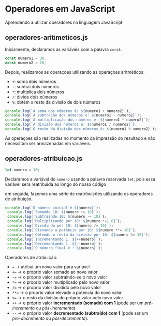 # Operadores em JavaScript

Aprendendo a utilizar operadores na linguagem JavaScript

## operadores-aritimeticos.js

Inicialmente, declaramos as variáveis com a palavra `const`.

~~~js
const numero1 = 30;
const numero2 = 20;
~~~

Depois, realizamos as operaçoes utilizando as operaçoes aritméticos:

* `+`: soma dois números
* `-`: subtrai dois números
* `*`: multiplica dois números
* `/`: divide dois números
* `%`: obtém o resto da divisão de dois números


~~~js
console.log(`A soma dos números é: ${numero1 + numero2}`);
console.log(`A subtração dos números é: ${numero1 - numero2}`);
console.log(`A multiplicação dos números é: ${numero1 * numero2}`);
console.log(`A divisão dos números é: ${numero1 / numero2}`);
console.log(`O resto da divisão dos números é: ${numero1 % numero2}`);
~~~

As operaçoes são realizadas no momento da impressão do resultado e não necessitam ser armazenadas em variáveis.

## operadores-atribuicao.js

~~~js
let numero = 10;
~~~

Declaramos a variável do `número` usando a palavra reservada `let`, pois essa variável sera reatribuida ao longo do nosso código

em seguida, fazemos uma série de reatribuições utilizando os operadores de atribuição.

~~~js
console.log(`O número inicial é ${numero}`);
 console.log(`Somando 10: ${numero += 10}`);
 console.log(`Subtraindo 10: ${numero -= 10}`);
 console.log(`Multiplicando por 10: ${numero *=1 0}`);
 console.log(`Dividindo por 10: ${numero /= 10}`);
 console.log(`Elevando a potência por 10: ${numero **= 10}`);
 console.log(`Obtendo o resto da divisão por 10: ${numero %= 10}`);
 console.log(`Incrementando 1: ${++numero}`); 
 console.log(`Decrementando 1: ${--numero}`);
 console.log(`O número final é : ${numero}`);
~~~

Operadores de atribuição:

* `=` -> atribui um novo valor para variável
* `+=` -> o proprio valor somado ao novo valor
* `-=` -> o proprio valor subtraindo-se o novo valor
* `*=` -> o proprio valor multiplicado pelo novo valor
* `/=` -> o proprio valor dividido pelo novo valor
* `**=` -> o proprio valor elevado a potencia do novo valor
* `%=` -> o resto da divisão do próprio valor pelo novo valor
* `++` -> o próprio valor **incrementado (somado) com 1** (pode ser  um _pré-incremento_ ou _pós-incremento_).
* `--` -> o próprio valor **decrementado (subtraído) com 1**  (pode ser  um _pré-decremento_ ou _pós-decremento_).



